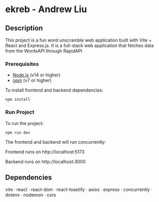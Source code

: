 # ekreb - Andrew Liu

## Description

This project is a fun word unscramble web application built with Vite + React and Express.js. It is a full-stack web application that fetches data from the WordsAPI through RapidAPI

### Prerequisites

- [Node.js](https://nodejs.org/) (v14 or higher)
- [npm](https://www.npmjs.com/) (v7 or higher)

To install frontend and backend dependencies:

`npm install`

### Run Project

To run the project:

`npm run dev`

The frontend and backend will run concurrently:

Frontend runs on http://localhost:5173

Backend runs on http://localhost:3000

## Dependencies

vite · react · react-dom · react-toastify · axios · express · concurrently · dotenv · nodemon · cors
